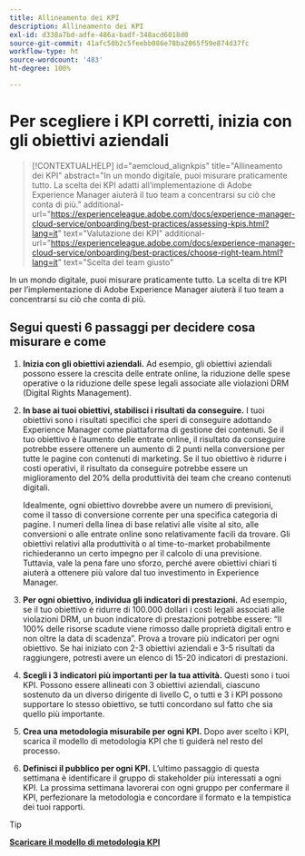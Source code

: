 ```yaml
---
title: Allineamento dei KPI
description: Allineamento dei KPI
exl-id: d338a7bd-adfe-486a-badf-348acd6018d0
source-git-commit: 41afc50b2c5feebb086e78ba2065f59e874d37fc
workflow-type: ht
source-wordcount: '483'
ht-degree: 100%

---
```


# Per scegliere i KPI corretti, inizia con gli obiettivi aziendali

>[!CONTEXTUALHELP]
>id="aemcloud_alignkpis"
>title="Allineamento dei KPI"
>abstract="In un mondo digitale, puoi misurare praticamente tutto. La scelta dei KPI adatti all’implementazione di Adobe Experience Manager aiuterà il tuo team a concentrarsi su ciò che conta di più."
>additional-url="https://experienceleague.adobe.com/docs/experience-manager-cloud-service/onboarding/best-practices/assessing-kpis.html?lang=it" text="Valutazione dei KPI"
>additional-url="https://experienceleague.adobe.com/docs/experience-manager-cloud-service/onboarding/best-practices/choose-right-team.html?lang=it" text="Scelta del team giusto"

In un mondo digitale, puoi misurare praticamente tutto. La scelta di tre KPI per l’implementazione di Adobe Experience Manager aiuterà il tuo team a concentrarsi su ciò che conta di più.


## **Segui questi 6 passaggi per decidere cosa misurare e come**


1. **Inizia con gli obiettivi aziendali.** Ad esempio, gli obiettivi aziendali possono essere la crescita delle entrate online, la riduzione delle spese operative o la riduzione delle spese legali associate alle violazioni DRM (Digital Rights Management).

1. **In base ai tuoi obiettivi, stabilisci i risultati da conseguire.** I tuoi obiettivi sono i risultati specifici che speri di conseguire adottando Experience Manager come piattaforma di gestione dei contenuti. Se il tuo obiettivo è l’aumento delle entrate online, il risultato da conseguire potrebbe essere ottenere un aumento di 2 punti nella conversione per tutte le pagine con contenuti di marketing. Se il tuo obiettivo è ridurre i costi operativi, il risultato da conseguire potrebbe essere un miglioramento del 20% della produttività dei team che creano contenuti digitali.

   Idealmente, ogni obiettivo dovrebbe avere un numero di previsioni, come il tasso di conversione corrente per una specifica categoria di pagine. I numeri della linea di base relativi alle visite al sito, alle conversioni o alle entrate online sono relativamente facili da trovare. Gli obiettivi relativi alla produttività o al time-to-market probabilmente richiederanno un certo impegno per il calcolo di una previsione. Tuttavia, vale la pena fare uno sforzo, perché avere obiettivi chiari ti aiuterà a ottenere più valore dal tuo investimento in Experience Manager.

1. **Per ogni obiettivo, individua gli indicatori di prestazioni.** Ad esempio, se il tuo obiettivo è ridurre di 100.000 dollari i costi legali associati alle violazioni DRM, un buon indicatore di prestazioni potrebbe essere: “Il 100% delle risorse scadute viene rimosso dalle proprietà digitali entro e non oltre la data di scadenza”. Prova a trovare più indicatori per ogni obiettivo. Se hai iniziato con 2-3 obiettivi aziendali e 3-5 risultati da raggiungere, potresti avere un elenco di 15-20 indicatori di prestazioni.

1. **Scegli i 3 indicatori più importanti per la tua attività.** Questi sono i tuoi KPI. Possono essere allineati con 3 obiettivi aziendali, ciascuno sostenuto da un diverso dirigente di livello C, o tutti e 3 i KPI possono supportare lo stesso obiettivo, se tutti concordano sul fatto che sia quello più importante.

1. **Crea una metodologia misurabile per ogni KPI.** Dopo aver scelto i KPI, scarica il modello di metodologia KPI che ti guiderà nel resto del processo.

1. **Definisci il pubblico per ogni KPI.** L’ultimo passaggio di questa settimana è identificare il gruppo di stakeholder più interessati a ogni KPI. La prossima settimana lavorerai con ogni gruppo per confermare il KPI, perfezionare la metodologia e concordare il formato e la tempistica dei tuoi rapporti.

>[!TIP]
>
>[**Scaricare il modello di metodologia KPI**](https://experienceleague.adobe.com/welcome/aem/assets/img/KPI_Methodology_Template.png)
